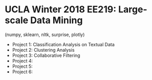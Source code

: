 # UCLA Winter 2018 EE219: Large-scale Data Mining
(numpy, sklearn, nltk, surprise, plotly)
- Project 1: Classification Analysis on Textual Data
- Project 2: Clustering Analysis
- Project 3: Collaborative Filtering
- Project 4:
- Project 5:
- Project 6:

